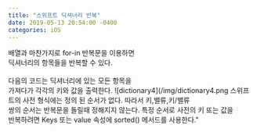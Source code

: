 ```yaml
---
title: "스위프트 딕셔너리 반복"
date: 2019-05-13 20:54:00 -0400
categories: iOS
---
```

배열과 마찬가지로 for-in 반복문을 이용하면<br>
딕셔너리의 항목들을 반복할 수 있다.
<br>
<br>
다음의 코드는 딕셔너리에 있는 모든 항목을<br>
가져다가 각각의 키와 값을 출력한다.
![dictionary4](/img/dictionary4.png
스위프트의 사전 형식에는 정의 된 순서가 없다. 따라서 키,밸류,키/밸류<br>
쌍의 순서는 반복문을 돌릴때 정해지지 않는다. 특정 순서로 사전의 키 또는 값을<br>
반복하려면 Keys 또는 value 속성에 sorted() 메서드를 사용한다."
